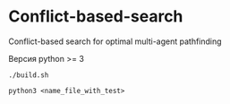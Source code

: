 # Conflict-based-search
Conflict-based search for optimal multi-agent pathfinding

Версия python >= 3
```
./build.sh
```

```
python3 <name_file_with_test>
```
